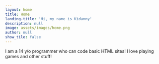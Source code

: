 ```yaml
---
layout: home
title: Home
landing-title: 'Hi, my name is Kidanny'
description: null
image: assets/images/home.png
author: null
show_tile: false
---
```


I am a 14 y/o programmer who can code basic HTML sites! I love playing games and other stuff!
